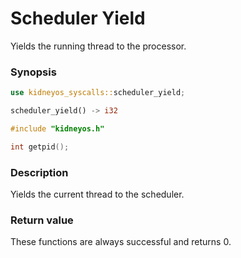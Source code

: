 # Scheduler Yield

Yields the running thread to the processor.

### Synopsis

```rs
use kidneyos_syscalls::scheduler_yield;

scheduler_yield() -> i32
```

```c
#include "kidneyos.h"

int getpid();
```

### Description

Yields the current thread to the scheduler.

### Return value

These functions are always successful and returns 0.
